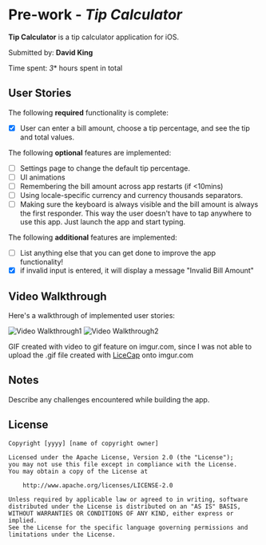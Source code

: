 # Pre-work - *Tip Calculator*

**Tip Calculator** is a tip calculator application for iOS.

Submitted by: **David King**

Time spent: *3** hours spent in total

## User Stories

The following **required** functionality is complete:

* [X] User can enter a bill amount, choose a tip percentage, and see the tip and total values.

The following **optional** features are implemented:
* [ ] Settings page to change the default tip percentage.
* [ ] UI animations
* [ ] Remembering the bill amount across app restarts (if <10mins)
* [ ] Using locale-specific currency and currency thousands separators.
* [ ] Making sure the keyboard is always visible and the bill amount is always the first responder. This way the user doesn't have to tap anywhere to use this app. Just launch the app and start typing.

The following **additional** features are implemented:

- [ ] List anything else that you can get done to improve the app functionality!
- [X] if invalid input is entered, it will display a message "Invalid Bill Amount"

## Video Walkthrough 

Here's a walkthrough of implemented user stories:

<img src='https://i.imgur.com/VgX0DNB.gif' title='Video Walkthrough pt 1' width='' alt='Video Walkthrough1' />
<img src='https://i.imgur.com/ftBGvkt.gif' title='Video Walkthrough pt 2' width='' alt='Video Walkthrough2' />

GIF created with video to gif feature on imgur.com, since I was not able to upload the .gif file created with [LiceCap](http://www.cockos.com/licecap/) onto imgur.com

## Notes

Describe any challenges encountered while building the app.

## License

    Copyright [yyyy] [name of copyright owner]

    Licensed under the Apache License, Version 2.0 (the "License");
    you may not use this file except in compliance with the License.
    You may obtain a copy of the License at

        http://www.apache.org/licenses/LICENSE-2.0

    Unless required by applicable law or agreed to in writing, software
    distributed under the License is distributed on an "AS IS" BASIS,
    WITHOUT WARRANTIES OR CONDITIONS OF ANY KIND, either express or implied.
    See the License for the specific language governing permissions and
    limitations under the License.
